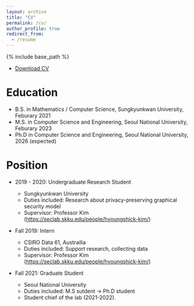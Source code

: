 ```yaml
---
layout: archive
title: "CV"
permalink: /cv/
author_profile: true
redirect_from:
  - /resume
---
```


{% include base_path %}

* [Download CV](https://github.com/Lee-DongWon/Lee-DongWon.github.io/tree/master/files/CV_LeeDongwon.pdf)

Education
======
* B.S. in Mathematics / Computer Science, Sungkyunkwan University, Feburary 2021
* M.S. in Computer Science and Engineering, Seoul National University, Feburary 2023
* Ph.D in Computer Science and Engineering, Seoul National University, 2026 (expected)

Position
======
* 2019 - 2020: Undergraduate Research Student
  * Sungkyunkwan University
  * Duties included: Research about privacy-preserving graphical security model
  * Supervisor: Professor Kim (https://seclab.skku.edu/people/hyoungshick-kim/)

* Fall 2019: Intern
  * CSIRO Data 61, Austrailia
  * Duties included: Support research, collecting data
  * Supervisor: Professor Kim (https://seclab.skku.edu/people/hyoungshick-kim/)
  
* Fall 2021: Graduate Student
  * Seoul National University
  * Duties included: M.S sutdent -> Ph.D student
  * Student chief of the lab (2021-2022).
<!--Publications-->
<!--======-->
<!--  <ul>{% for post in site.publications %}-->
<!--    {% include archive-single-cv.html %}-->
<!--  {% endfor %}</ul>-->
<!--Presentations-->
<!--======-->
<!--  <ul>{% for post in site.presentations %}-->
<!--    {% include archive-single-talk-cv.html %}-->
<!--  {% endfor %}</ul>-->
